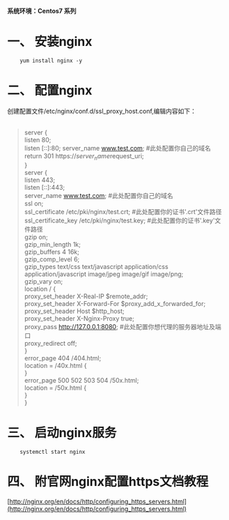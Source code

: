 **系统环境：Centos7 系列**

# 一、	安装nginx
		yum install nginx -y

# 二、	配置nginx
创建配置文件/etc/nginx/conf.d/ssl_proxy_host.conf,编辑内容如下：<br>
<br>
>server {<br>
>listen       80;<br>
>listen       [::]:80;
>server_name  www.test.com;                      #此处配置你自己的域名<br>
>return 301 https://$server_name$request_uri;<br>
>}<br>
>server {<br>
>listen       443;<br>
>listen       [::]:443;<br>
>server_name  www.test.com;                      #此处配置你自己的域名<br>
>ssl on;<br>
>ssl_certificate /etc/pki/nginx/test.crt;        #此处配置你的证书'.crt'文件路径<br>
>ssl_certificate_key /etc/pki/nginx/test.key;    #此处配置你的证书'.key'文件路径<br>
>gzip on;<br>
>gzip_min_length 1k;<br>
>gzip_buffers 4 16k;<br>
>gzip_comp_level 6;<br>
>gzip_types text/css text/javascript application/css application/javascript image/jpeg image/gif image/png;<br>
>gzip_vary on;<br>
>location / {<br>
>proxy_set_header X-Real-IP $remote_addr;<br>
>proxy_set_header X-Forward-For $proxy_add_x_forwarded_for;<br>
>proxy_set_header Host $http_host;<br>
>proxy_set_header X-Nginx-Proxy true;<br>
>proxy_pass http://127.0.0.1:8080;           #此处配置你想代理的服务器地址及端口<br> 
>proxy_redirect off;<br>
>}<br>
>error_page 404 /404.html;<br>
>location = /40x.html {<br>
>}<br>
>error_page 500 502 503 504 /50x.html;<br>
>location = /50x.html {<br>
>}<br>
>}<br>
# 三、	启动nginx服务
		systemctl start nginx

# 四、   附官网nginx配置https文档教程
[http://nginx.org/en/docs/http/configuring_https_servers.html](http://nginx.org/en/docs/http/configuring_https_servers.html)




